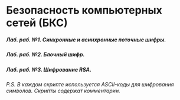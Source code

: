 # Безопасность компьютерных сетей (БКС)
##### Лаб. раб. №1. Синхронные и асинхронные поточные шифры.
##### Лаб. раб. №2. Блочный шифр.
##### Лаб. раб. №3. Шифрование RSA.
###### P.S. В каждом скрипте используется ASCII-коды для шифрования символов. Скрипты содержат комментарии.
